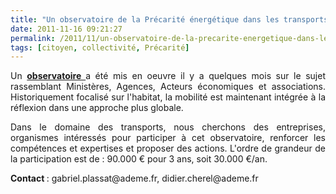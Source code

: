 ```yaml
---
title: "Un observatoire de la Précarité énergétique dans les transports - Appel à Participation"
date: 2011-11-16 09:21:27
permalink: /2011/11/un-observatoire-de-la-precarite-energetique-dans-les-transports-appel-a-participation.html
tags: [citoyen, collectivité, Précarité]
---
```


<p style="text-align: justify">Un <a href="http://www.developpement-durable.gouv.fr/L-Observatoire-national-de-la,21540.html" target="_blank"><strong>observatoire </strong></a>a été mis en oeuvre il y a quelques mois sur le sujet rassemblant Ministères, Agences, Acteurs économiques et associations. Historiquement focalisé sur l'habitat, la mobilité est maintenant intégrée à la réflexion dans une approche plus globale.</p> <p style="text-align: justify">Dans le domaine des transports, nous cherchons des entreprises, organismes intéressés pour participer à cet observatoire, renforcer les compétences et expertises et proposer des actions. L'ordre de grandeur de la participation est de : 90.000 € pour 3 ans, soit 30.000 €/an.</p> <p style="text-align: justify"><strong>Contact </strong>: gabriel.plassat@ademe.fr, didier.cherel@ademe.fr</p>
